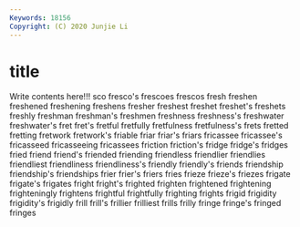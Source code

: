 ```yaml
---
Keywords: 18156
Copyright: (C) 2020 Junjie Li
---
```


# title

Write contents here!!!
sco
fresco's 
frescoes 
frescos 
fresh 
freshen 
freshened 
freshening 
freshens 
fresher 
freshest
freshet 
freshet's 
freshets 
freshly 
freshman 
freshman's 
freshmen 
freshness 
freshness's 
freshwater
freshwater's 
fret 
fret's 
fretful 
fretfully 
fretfulness 
fretfulness's 
frets 
fretted 
fretting
fretwork 
fretwork's 
friable 
friar 
friar's 
friars 
fricassee 
fricassee's 
fricasseed 
fricasseeing
fricassees 
friction 
friction's 
fridge 
fridge's 
fridges 
fried 
friend 
friend's 
friended
friending 
friendless 
friendlier 
friendlies 
friendliest 
friendliness 
friendliness's 
friendly 
friendly's 
friends
friendship 
friendship's 
friendships 
frier 
frier's 
friers 
fries 
frieze 
frieze's 
friezes
frigate 
frigate's 
frigates 
fright 
fright's 
frighted 
frighten 
frightened 
frightening 
frighteningly
frightens 
frightful 
frightfully 
frighting 
frights 
frigid 
frigidity 
frigidity's 
frigidly 
frill
frill's 
frillier 
frilliest 
frills 
frilly 
fringe 
fringe's 
fringed 
fringes 
